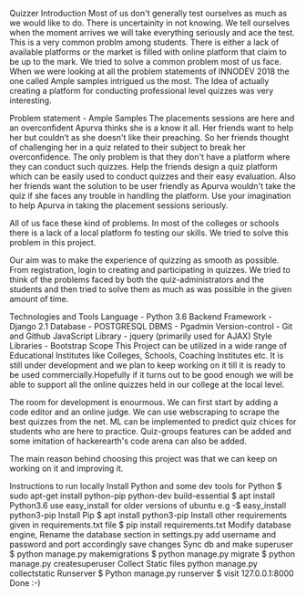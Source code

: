 Quizzer
Introduction
Most of us don't generally test ourselves as much as we would like to do. There is uncertainity in not knowing. We tell ourselves when the moment arrives we will take everything seriously and ace the test. This is a very common problm among students. There is either a lack of available platforms or the market is filled with online platform that claim to be up to the mark. We tried to solve a common problem most of us face. When we were looking at all the problem statements of INNODEV 2018 the one called Ample samples intrigued us the most. The Idea of actually creating a platform for conducting professional level quizzes was very interesting.

Problem statement - Ample Samples
The placements sessions are here and an overconfident Apurva thinks she is a know it all. Her friends want to help her but couldn’t as she doesn't like their preaching. So her friends thought of challenging her in a quiz related to their subject to break her overconfidence. The only problem is that they don't have a platform where they can conduct such quizzes. Help the friends design a quiz platform which can be easily used to conduct quizzes and their easy evaluation. Also her friends want the solution to be user friendly as Apurva wouldn't take the quiz if she faces any trouble in handling the platform. Use your imagination to help Apurva in taking the placement sessions seriously.

All of us face these kind of problems. In most of the colleges or schools there is a lack of a local platform fo testing our skills. We tried to solve this problem in this project.

Our aim was to make the experience of quizzing as smooth as possible. From registration, login to creating and participating in quizzes. We tried to think of the problems faced by both the quiz-administrators and the students and then tried to solve them as much as was possible in the given amount of time.

Technologies and Tools
Language - Python 3.6
Backend Framework - Django 2.1
Database - POSTGRESQL
DBMS - Pgadmin
Version-control - Git and Github
JavaScript Library - jquery (primarily used for AJAX)
Style Libraries - Bootstrap
Scope
This Project can be utilized in a wide range of Educational Institutes like Colleges, Schools, Coaching Institutes etc. It is still under development and we plan to keep working on it till it is ready to be used commercially.Hopefully if it turns out to be good enough we will be able to support all the online quizzes held in our college at the local level.

The room for development is enourmous. We can first start by adding a code editor and an online judge. We can use webscraping to scrape the best quizzes from the net. ML can be implemented to predict quiz chices for students who are here to practice. Quiz-groups features can be added and some imitation of hackerearth's code arena can also be added.

The main reason behind choosing this project was that we can keep on working on it and improving it.

Instructions to run locally
Install Python and some dev tools for Python
$ sudo apt-get install python-pip python-dev build-essential
$ apt install Python3.6
use easy_install for older versions of ubuntu e.g -$ easy_install python3-pip
Install Pip
$ apt install python3-pip
Install other requirements given in requirements.txt file
$ pip install requirements.txt
Modify database engine,
Rename the database section in settings.py
add username and password and port accordingly
save changes
Sync db and make superuser
$ python manage.py makemigrations
$ python manage.py migrate
$ python manage.py createsuperuser
Collect Static files
python manage.py collectstatic
Runserver
$ Python manage.py runserver
$ visit 127.0.0.1:8000
Done :-)